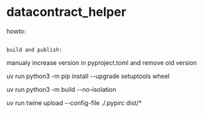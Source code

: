 # datacontract_helper

howto:


```

build and publish:

```

manualy increase version in pyproject.toml and remove old version

 uv run python3 -m pip install --upgrade setuptools wheel

 uv run python3 -m build --no-isolation

 uv run twine upload --config-file ./.pypirc dist/*
 
 ```